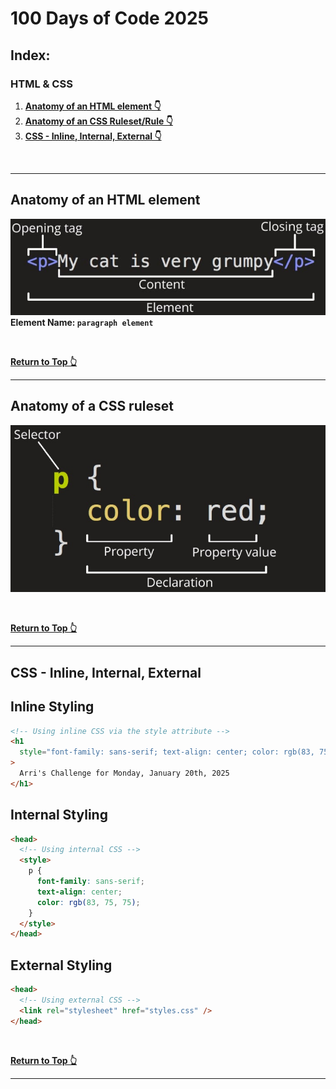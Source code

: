 # 100 Days of Code 2025

## Index:

### HTML & CSS

1. **[Anatomy of an HTML element 👇](#anatomy-of-an-html-element)**
2. **[Anatomy of an CSS Ruleset/Rule 👇](#anatomy-of-a-css-ruleset)**
3. **[CSS - Inline, Internal, External 👇](#css---inline-internal-external)**

<br />

---

## Anatomy of an HTML element

![HTML Anatomy](./01-html-css-basics/extra-files/html-anatomy.jpg)  
**Element Name: `paragraph element`**

<br />

**[Return to Top 👆](#100-days-of-code-2025)**

---

## Anatomy of a CSS ruleset

![Anatomy of a CSS ruleset](./01-html-css-basics/extra-files/css-anatomy.jpg)

<br />

**[Return to Top 👆](#100-days-of-code-2025)**

---

## CSS - Inline, Internal, External

## Inline Styling  

```html
<!-- Using inline CSS via the style attribute -->
<h1
  style="font-family: sans-serif; text-align: center; color: rgb(83, 75, 75);"
>
  Arri's Challenge for Monday, January 20th, 2025
</h1>
```

## Internal Styling  

```html
<head>
  <!-- Using internal CSS -->
  <style>
    p {
      font-family: sans-serif;
      text-align: center;
      color: rgb(83, 75, 75);
    }
  </style>
</head>
```

## External Styling  

```html
<head>
  <!-- Using external CSS -->
  <link rel="stylesheet" href="styles.css" />
</head>
```

<br />

**[Return to Top 👆](#100-days-of-code-2025)**

---
